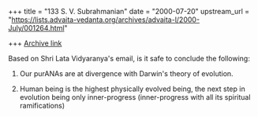 +++
title = "133 S. V. Subrahmanian"
date = "2000-07-20"
upstream_url = "https://lists.advaita-vedanta.org/archives/advaita-l/2000-July/001264.html"

+++
[Archive link](https://lists.advaita-vedanta.org/archives/advaita-l/2000-July/001264.html)

Based on Shri Lata Vidyaranya's email, is it safe to conclude the following:

1.  Our purANAs are at divergence with Darwin's theory of evolution.

2.  Human being is the highest physically evolved being, the next step in
evolution being only inner-progress (inner-progress with all its spiritual
ramifications)


